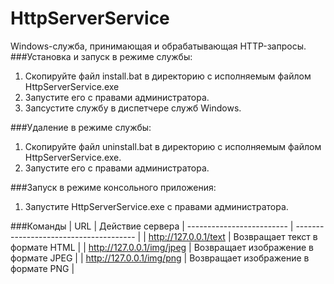 # HttpServerService
Windows-служба, принимающая и обрабатывающая HTTP-запросы.
###Установка и запуск в режиме службы:
1. Скопируйте файл install.bat в директорию с исполняемым файлом HttpServerService.exe
2. Запустите его с правами администратора.
3. Запсустите службу в диспетчере служб Windows.

###Удаление в режиме службы:
1. Скопируйте файл uninstall.bat в директорию с исполняемым файлом HttpServerService.exe.
2. Запустите его с правами администратора.

###Запуск в режиме консольного приложения:
1. Запустите HttpServerService.exe с правами администратора.

###Команды
| URL                       | Действие сервера
| ------------------------- | -------------------------------------- |
| http://127.0.0.1/text     | Возвращает текст в формате HTML        |
| http://127.0.0.1/img/jpeg | Возвращает изображение в формате JPEG  |
| http://127.0.0.1/img/png  |  Возвращает изображение в формате PNG  |  
